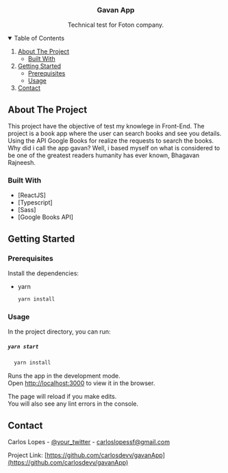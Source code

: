 <br />
<p align="center">
  <h3 align="center">Gavan App</h3>

  <p align="center">
    Technical test for Foton company.
  </p>
</p>



<details open="open">
  <summary>Table of Contents</summary>
  <ol>
    <li>
      <a href="#about-the-project">About The Project</a>
      <ul>
        <li><a href="#built-with">Built With</a></li>
      </ul>
    </li>
    <li>
      <a href="#getting-started">Getting Started</a>
      <ul>
        <li><a href="#prerequisites">Prerequisites</a></li>
        <li><a href="#usage">Usage</a></li>
      </ul>
    </li>
    <li><a href="#contact">Contact</a></li>
  </ol>
</details>



## About The Project

This project have the objective of test my knowlege in Front-End. The project is a book app where the user can search books and see you details. Using the API Google Books for realize the requests to search the books.<br/>
Why did i call the app gavan? Well, i based myself on what is considered to be one of the greatest readers humanity has ever known, Bhagavan Rajneesh.



### Built With

* [ReactJS]
* [Typescript]
* [Sass]
* [Google Books API]



## Getting Started

### Prerequisites

Install the dependencies:
* yarn
  ```sh
  yarn install
  ```
  

### Usage

In the project directory, you can run:

##### `yarn start`
```sh
  yarn install
  ```

Runs the app in the development mode.\
Open [http://localhost:3000](http://localhost:3000) to view it in the browser.

The page will reload if you make edits.\
You will also see any lint errors in the console.



## Contact

Carlos Lopes - [@your_twitter](https://twitter.com/tiko_lo) - carloslopessf@gmail.com

Project Link: [https://github.com/carlosdevv/gavanApp](https://github.com/carlosdevv/gavanApp)


